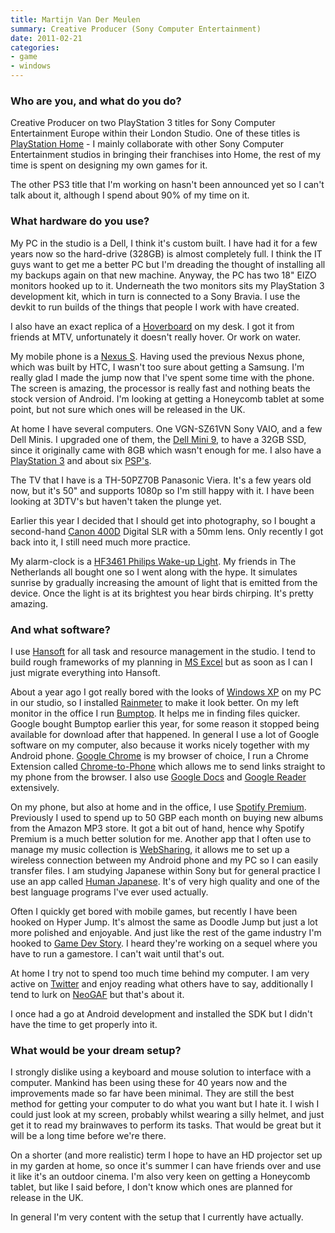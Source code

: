 ```yaml
---
title: Martijn Van Der Meulen
summary: Creative Producer (Sony Computer Entertainment)
date: 2011-02-21
categories:
- game
- windows
---
```


### Who are you, and what do you do?

Creative Producer on two PlayStation 3 titles for Sony Computer Entertainment Europe within their London Studio. One of these titles is [PlayStation Home][playstation-home] - I mainly collaborate with other Sony Computer Entertainment studios in bringing their franchises into Home, the rest of my time is spent on designing my own games for it.

The other PS3 title that I'm working on hasn't been announced yet so I can't talk about it, although I spend about 90% of my time on it.

### What hardware do you use?

My PC in the studio is a Dell, I think it's custom built. I have had it for a few years now so the hard-drive (328GB) is almost completely full. I think the IT guys want to get me a better PC but I'm dreading the thought of installing all my backups again on that new machine. Anyway, the PC has two 18" EIZO monitors hooked up to it. Underneath the two monitors sits my PlayStation 3 development kit, which in turn is connected to a Sony Bravia. I use the devkit to run builds of the things that people I work with have created.

I also have an exact replica of a [Hoverboard](http://en.wikipedia.org/wiki/Hoverboard "The Wikipedia entry on Hoverboards.") on my desk. I got it from friends at MTV, unfortunately it doesn't really hover. Or work on water.

My mobile phone is a [Nexus S][nexus-s]. Having used the previous Nexus phone, which was built by HTC, I wasn't too sure about getting a Samsung. I'm really glad I made the jump now that I've spent some time with the phone. The screen is amazing, the processor is really fast and nothing beats the stock version of Android. I'm looking at getting a Honeycomb tablet at some point, but not sure which ones will be released in the UK.

At home I have several computers. One VGN-SZ61VN Sony VAIO, and a few Dell Minis. I upgraded one of them, the [Dell Mini 9][inspiron-mini-9], to have a 32GB SSD, since it originally came with 8GB which wasn't enough for me. I also have a [PlayStation 3][ps3] and about six [PSP's][psp].

The TV that I have is a TH-50PZ70B Panasonic Viera. It's a few years old now, but it's 50" and supports 1080p so I'm still happy with it. I have been looking at 3DTV's but haven't taken the plunge yet.

Earlier this year I decided that I should get into photography, so I bought a second-hand [Canon 400D][digital-rebel-xti] Digital SLR with a 50mm lens. Only recently I got back into it, I still need much more practice.

My alarm-clock is a [HF3461 Philips Wake-up Light][wake-up-light]. My friends in The Netherlands all bought one so I went along with the hype. It simulates sunrise by gradually increasing the amount of light that is emitted from the device. Once the light is at its brightest you hear birds chirping. It's pretty amazing.

### And what software?

I use [Hansoft][] for all task and resource management in the studio. I tend to build rough frameworks of my planning in [MS Excel][excel] but as soon as I can I just migrate everything into Hansoft.

About a year ago I got really bored with the looks of [Windows XP][windows-xp] on my PC in our studio, so I installed [Rainmeter][rainmeter] to make it look better. On my left monitor in the office I run [Bumptop][]. It helps me in finding files quicker. Google bought Bumptop earlier this year, for some reason it stopped being available for download after that happened. In general I use a lot of Google software on my computer, also because it works nicely together with my Android phone. [Google Chrome][chrome] is my browser of choice, I run a Chrome Extension called [Chrome-to-Phone][] which allows me to send links straight to my phone from the browser. I also use [Google Docs][google-docs] and [Google Reader][google-reader] extensively.

On my phone, but also at home and in the office, I use [Spotify Premium][spotify]. Previously I used to spend up to 50 GBP each month on buying new albums from the Amazon MP3 store. It got a bit out of hand, hence why Spotify Premium is a much better solution for me. Another app that I often use to manage my music collection is [WebSharing][websharing-android], it allows me to set up a wireless connection between my Android phone and my PC so I can easily transfer files. I am studying Japanese within Sony but for general practice I use an app called [Human Japanese][human-japanese-android]. It's of very high quality and one of the best language programs I've ever used actually.

Often I quickly get bored with mobile games, but recently I have been hooked on Hyper Jump. It's almost the same as Doodle Jump but just a lot more polished and enjoyable. And just like the rest of the game industry I'm hooked to [Game Dev Story][game-dev-story-android]. I heard they're working on a sequel where you have to run a gamestore. I can't wait until that's out.

At home I try not to spend too much time behind my computer. I am very active on [Twitter](http://twitter.com/MvdMbladiebla "Martijn's Twitter account.") and enjoy reading what others have to say, additionally I tend to lurk on [NeoGAF](http://www.neogaf.com/forum/ "The NeoGAF gaming forums.") but that's about it.

I once had a go at Android development and installed the SDK but I didn't have the time to get properly into it.

### What would be your dream setup?

I strongly dislike using a keyboard and mouse solution to interface with a computer. Mankind has been using these for 40 years now and the improvements made so far have been minimal. They are still the best method for getting your computer to do what you want but I hate it. I wish I could just look at my screen, probably whilst wearing a silly helmet, and just get it to read my brainwaves to perform its tasks. That would be great but it will be a long time before we're there.

On a shorter (and more realistic) term I hope to have an HD projector set up in my garden at home, so once it's summer I can have friends over and use it like it's an outdoor cinema. I'm also very keen on getting a Honeycomb tablet, but like I said before, I don't know which ones are planned for release in the UK.

In general I'm very content with the setup that I currently have actually.

[bumptop]: https://en.wikipedia.org/wiki/BumpTop "A 3D desktop environment."
[chrome-to-phone]: http://web.archive.org/web/20160429162101/https://chrome.google.com/webstore/detail/google-chrome-to-phone-ex/oadboiipflhobonjjffjbfekfjcgkhco "A Chrome extension for sending links to your Android device."
[chrome]: https://www.google.com/intl/en/chrome/ "A WebKit-based browser, where each tab runs in its own thread."
[digital-rebel-xti]: https://en.wikipedia.org/wiki/Canon_EOS_400D "A 10 megapixel DSLR."
[excel]: https://www.microsoft.com/en-us/microsoft-365/excel "A spreadsheet application."
[game-dev-story-android]: https://play.google.com/store/apps/details?id=net.kairosoft.android.gamedev3en "A game developer studio simulator."
[google-docs]: https://en.wikipedia.org/wiki/Google_Docs "A web-based office suite."
[google-reader]: https://en.wikipedia.org/wiki/Google_Reader "A web-based feed reader."
[hansoft]: http://web.archive.org/web/20230812200606/https://www.perforce.com/products/hansoft "A global collaboration/software development tool."
[human-japanese-android]: https://play.google.com/store/apps/details?id=com.braksoftware.HumanJapanese "An Android app for learning the Japanese language."
[inspiron-mini-9]: https://outlet.us.dell.com/ARBOnlineSales/Online/InventorySearch.aspx?brandid=2201&c=us&cs=22&l=en&s=dfh&frid=127 "A 9 inch netbook."
[nexus-s]: http://web.archive.org/web/20210205175044/http://www.google.com/nexus/ "An Android-based smartphone."
[playstation-home]: https://en.wikipedia.org/wiki/PlayStation_Home "A social gaming network for the PS3."
[ps3]: https://www.playstation.com/en-us/ "A shiny gaming console from Sony."
[psp]: https://en.wikipedia.org/wiki/PlayStation_Portable "Sony's portable gaming console."
[rainmeter]: https://www.rainmeter.net/ "A desktop customiser for Windows."
[spotify]: https://open.spotify.com/__noul__?pfhp=2c2ccb58-8a92-4713-a1c0-8b43b3090b49 "A music streaming service."
[wake-up-light]: https://www.usa.philips.com/c-p/HF3470_60/wake-up-light "An ambient light 'alarm'."
[websharing-android]: https://play.google.com/store/apps/details?id=nextapp.websharing.r1 "An Android app for transfering files to a computer over WiFi."
[windows-xp]: https://en.wikipedia.org/wiki/Windows_XP "An operating system for x86 computers."
